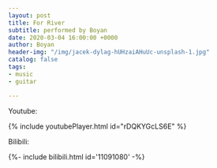 ```yaml
---
layout: post
title: For River
subtitle: performed by Boyan
date: 2020-03-04 16:00:00 +0000
author: Boyan
header-img: "/img/jacek-dylag-hUHzaiAHuUc-unsplash-1.jpg"
catalog: false
tags:
- music
- guitar

---
```

Youtube:

{% include youtubePlayer.html id="rDQKYGcLS6E" %}


Bilibili:

{%- include bilibili.html id='11091080' -%}


